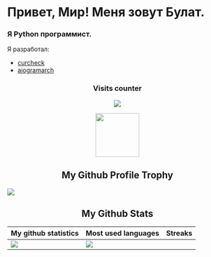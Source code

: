 # Привет, Мир! Меня зовут Булат.

### Я Python программист. 

Я разработал:
- [curcheck](https://github.com/BulatXam/curcheck)
- [aiogramarch](https://github.com/BulatXam/aiogramarch)

### <p align="center">Visits counter</p>
<p align="center"><img align="center" src="https://profile-counter.glitch.me/{BulatXam}/count.svg" /></p> 

<p align="center">
  <img width="100" src="https://user-images.githubusercontent.com/6661165/91657958-61b4fd00-eb00-11ea-9def-dc7ef5367e34.png" />  
  <h2 align="center">My Github Profile Trophy</h2>
</p>

<img src="https://github-profile-trophy.vercel.app/?username=BulatXam&theme=radical&margin-w=40&margin-h=40" />  


<p align="center">
 <h2 align="center">My Github Stats</h2>

|My github statistics|Most used languages|Streaks|
|-|-|-|
|<img src="https://github-readme-stats.vercel.app/api?username=BulatXam&show_icons=true&theme=dark&hide_title=true" />|<img src="https://github-readme-stats.vercel.app/api/top-langs/?username=BulatXam&show_icons=true&theme=dark&hide_title=true" />
